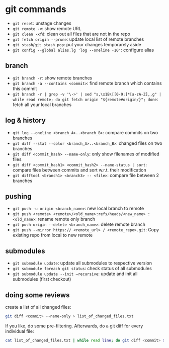 # git commands

- `git reset`: unstage changes
- `git remote -v`: show remote URL
- `git clean -xfd`: clean out all files that are not in the repo
- `git fetch origin --prune`: update local list of remote branches
- `git stash`/`git stash pop`: put your changes temporarely aside
- `git config --global alias.lg 'log --oneline -10'`: configure alias

## branch
- `git branch -r`: show remote branches
- `git branch -a --contains <commit>`: find remote branch which contains this commit
- `git branch -r | grep -v '\->' | sed "s,\x1B\[[0-9;]*[a-zA-Z],,g" | while read remote; do git fetch origin "${remote#origin/}"; done`: fetch all your local branches

## log & history
- `git log --oneline <branch_A>..<branch_B>`: compare commits on two branches
- `git diff --stat --color <branch_A>..<branch_B>`: changed files on two branches
- `git diff <commit_hash> --name-only`: only show filenames of modified files
- `git diff <commit_hash1> <commit_hash2> --name-status | sort`: compare files between commits and sort w.r.t. their modification
- `git difftool <branch1> <branch3> -- <file>`: compare file between 2 branches

## pushing
- `git push -u origin <branch_name>`: new local branch to remote
- `git push <remote> <remote>/<old_name>:refs/heads/<new_name> :<old_name>`: rename remote only branch
- `git push origin --delete <branch_name>`: delete remote branch
- `git push --mirror https:// <remote_url> / <remote_repo>.git`: Copy existing repo from local to new remote

## submodules
- `git submodule update`: update all submodules to respective version
- `git submodule foreach git status`: check status of all submodules
- `git submodule update --init –recursive`: update and init all submodules (first checkout)

## doing some reviews
create a list of all changed files:
```bash
git diff <commit> --name-only > list_of_changed_files.txt
```
If you like, do some pre-filtering. Afterwards, do a git diff for every individual file:

```bash
cat list_of_changed_files.txt | while read line; do git diff <commit> $line; read -n 1 -p -------------------------<&1; clear; done
```